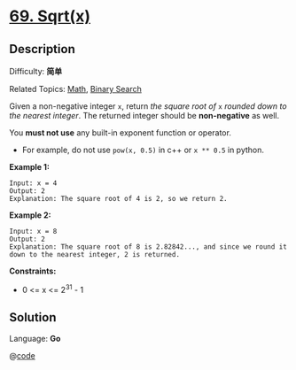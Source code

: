 # [69\. Sqrt(x)](https://leetcode.cn/problems/sqrtx/)

## Description

Difficulty: **简单**  

Related Topics: [Math](https://leetcode.cn/tag/https://leetcode.cn/tag/math//), [Binary Search](https://leetcode.cn/tag/https://leetcode.cn/tag/binary-search//)


Given a non-negative integer `x`, return _the square root of_ `x` _rounded down to the nearest integer_. The returned integer should be **non-negative** as well.

You **must not use** any built-in exponent function or operator.

*   For example, do not use `pow(x, 0.5)` in c++ or `x ** 0.5` in python.

**Example 1:**

```
Input: x = 4
Output: 2
Explanation: The square root of 4 is 2, so we return 2.
```

**Example 2:**

```
Input: x = 8
Output: 2
Explanation: The square root of 8 is 2.82842..., and since we round it down to the nearest integer, 2 is returned.
```

**Constraints:**

*   0 <= x <= 2<sup>31</sup> - 1


## Solution

Language: **Go**

@[code](@IOI/69-main.cpp)

